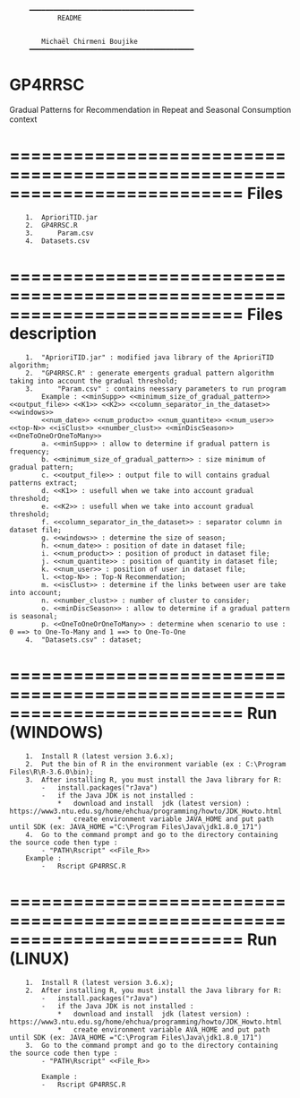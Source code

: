 
		 ━━━━━━━━━━━━━━━━━━━━━━━━━━━━━━━━━━━━━━━━━	
				README


			Michaël Chirmeni Boujike
		 ━━━━━━━━━━━━━━━━━━━━━━━━━━━━━━━━━━━━━━━━━

# GP4RRSC
Gradual Patterns for Recommendation in Repeat and Seasonal Consumption context

==========================================================================
			Files
==========================================================================
		1.	AprioriTID.jar	
		2.	GP4RRSC.R
		3.  	Param.csv
		4.	Datasets.csv


==========================================================================
			Files description
==========================================================================
		1.	"AprioriTID.jar" : modified java library of the AprioriTID algorithm;	
		2.	"GP4RRSC.R" : generate emergents gradual pattern algorithm taking into account the gradual threshold;
		3.  	"Param.csv" : contains neessary parameters to run program
			Example : <<minSupp>> <<minimum_size_of_gradual_pattern>> <<output_file>> <<K1>> <<K2>> <<column_separator_in_the_dataset>> <<windows>>
			<<num_date>> <<num_product>> <<num_quantite>> <<num_user>> <<top-N>> <<isClust>> <<number_clust>> <<minDiscSeason>> <<OneToOneOrOneToMany>>
			a. <<minSupp>> : allow to determine if gradual pattern is frequency;
			b. <<minimum_size_of_gradual_pattern>> : size minimum of gradual pattern;
			c. <<output_file>> : output file to will contains gradual patterns extract;
			d. <<K1>> : usefull when we take into account gradual threshold;
			e. <<K2>> : usefull when we take into account gradual threshold;
			f. <<column_separator_in_the_dataset>> : separator column in dataset file; 
			g. <<windows>> : determine the size of season;
			h. <<num_date>> : position of date in dataset file;
			i. <<num_product>> : position of product in dataset file;
			j. <<num_quantite>> : position of quantity in dataset file;
			k. <<num_user>> : position of user in dataset file;
			l. <<top-N>> : Top-N Recommendation;
			m. <<isClust>> : determine if the links between user are take into account;
			n. <<number_clust>> : number of cluster to consider;
			o. <<minDiscSeason>> : allow to determine if a gradual pattern is seasonal;
			p. <<OneToOneOrOneToMany>> : determine when scenario to use : 0 ==> to One-To-Many and 1 ==> to One-To-One
		4.	"Datasets.csv" : dataset; 

==========================================================================
		Run (WINDOWS)
==========================================================================	
		1.	Install R (latest version 3.6.x);
		2.	Put the bin of R in the environment variable (ex : C:\Program Files\R\R-3.6.0\bin);
		3.	After installing R, you must install the Java library for R:
			-	install.packages("rJava")
			-	if the Java JDK is not installed :
				*	download and install  jdk (latest version) : https://www3.ntu.edu.sg/home/ehchua/programming/howto/JDK_Howto.html
				*	create environment variable JAVA_HOME and put path until SDK (ex: JAVA_HOME ="C:\Program Files\Java\jdk1.8.0_171")
		4.	Go to the command prompt and go to the directory containing the source code then type :
			- "PATH\Rscript" <<File_R>> 
		Example :
			- 	Rscript GP4RRSC.R
==========================================================================
		Run (LINUX)
==========================================================================	
		1.	Install R (latest version 3.6.x);
		2.	After installing R, you must install the Java library for R:
			-	install.packages("rJava")
			-	if the Java JDK is not installed :
				*	download and install  jdk (latest version) : https://www3.ntu.edu.sg/home/ehchua/programming/howto/JDK_Howto.html
				*	create environment variable AVA_HOME and put path until SDK (ex: JAVA_HOME ="C:\Program Files\Java\jdk1.8.0_171")
		3.	Go to the command prompt and go to the directory containing the source code then type :
			- "PATH\Rscript" <<File_R>>
		
    		Example :
			- 	Rscript GP4RRSC.R  
				
				
				
